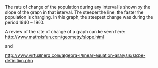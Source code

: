 The rate of change of the population during any interval
is shown by the slope of the graph in that interval. The steeper the
line, the faster the population is changing. In this graph, the steepest
change was during the period 1940 – 1960.

A review of the rate of change of a graph can be seen here:
<http://www.mathsisfun.com/geometry/slope.html>

and

<http://www.virtualnerd.com/algebra-1/linear-equation-analysis/slope-definition.php>
